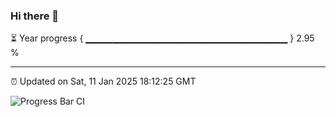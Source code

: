 ### Hi there 👋

⏳ Year progress { ▁▁▁▁▁▁▁▁▁▁▁▁▁▁▁▁▁▁▁▁▁▁▁▁▁▁▁▁▁▁ } 2.95 %

---

⏰ Updated on Sat, 11 Jan 2025 18:12:25 GMT

![Progress Bar CI](https://github.com/Shyam-Makwana/GitHub-Actions-Demo/workflows/Progress%20Bar%20CI/badge.svg)
